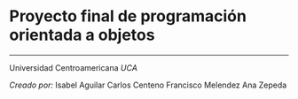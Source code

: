 # Proyecto final de programación orientada a objetos 

------------------------

<p>Universidad Centroamericana <em>UCA</em></p>


<p><em>Creado por:</em>
Isabel Aguilar
Carlos Centeno
Francisco Melendez
Ana Zepeda
</p>
